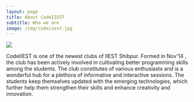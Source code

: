 ```yaml
---
layout: page
title: About CodeIIEST
subtitle: Who we are
image: /img/codeiiest.jpg
---
```


![](https://qph.ec.quoracdn.net/main-qimg-44a4d3059230a6b5f374511233b37d71-c)


CodeIIEST is one of the newest clubs of IIEST Shibpur. Formed in Nov'14 , the club has been actively involved in cultivating better programming skills among the students. The club constitutes of various enthusiasts and is a wonderful hub for a plethora of informative and interactive sessions. The students keep themselves updated with the emerging technologies, which further help them strengthen their skills and enhance creativity and innovation.
